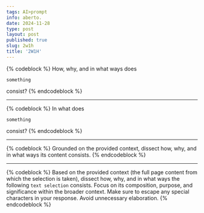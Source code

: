 ```yaml
---
tags: AI>prompt
info: aberto.
date: 2024-11-28
type: post
layout: post
published: true
slug: 2w1h
title: '2W1H'
---
```

{% codeblock %}
How, why, and in what ways does
```
something
```
consist?
{% endcodeblock %}
***
{% codeblock %}
In what does
```
something
```
consist?
{% endcodeblock %}
***
{% codeblock %}
Grounded on the provided context, dissect how, why, and in what ways its content consists.
{% endcodeblock %}
***
{% codeblock %}
Based on the provided context (the full page content from which the selection is taken), dissect how, why, and in what ways the following `text selection` consists. Focus on its composition, purpose, and significance within the broader context. Make sure to escape any special characters in your response. Avoid unnecessary elaboration.
{% endcodeblock %}
